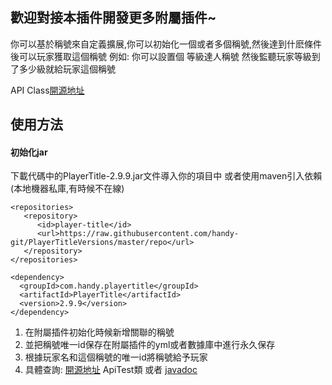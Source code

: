 ## 歡迎對接本插件開發更多附屬插件~
你可以基於稱號來自定義擴展,你可以初始化一個或者多個稱號,然後達到什麽條件後可以玩家獲取這個稱號
例如: 你可以設置個 等級達人稱號  然後監聽玩家等級到了多少級就給玩家這個稱號

API Class[開源地址](https://github.com/handy-git/PlayerTitleVersions/blob/master/src/main/java/com/handy/playertitle/api/PlayerTitleApi.java)

## 使用方法

#### 初始化jar
下載代碼中的PlayerTitle-2.9.9.jar文件導入你的項目中
或者使用maven引入依賴(本地機器私庫,有時候不在線)

```
<repositories>
   <repository>
      <id>player-title</id>
      <url>https://raw.githubusercontent.com/handy-git/PlayerTitleVersions/master/repo</url>
   </repository>
</repositories>

<dependency>
  <groupId>com.handy.playertitle</groupId>
  <artifactId>PlayerTitle</artifactId>
  <version>2.9.9</version>
</dependency>
```

1. 在附屬插件初始化時候新增關聯的稱號
2. 並把稱號唯一id保存在附屬插件的yml或者數據庫中進行永久保存
3. 根據玩家名和這個稱號的唯一id將稱號給予玩家
4. 具體查詢: [開源地址](https://github.com/handy-git/PlayerTitleVersions "開源地址")  ApiTest類   或者 [javadoc](https://handy-git.github.io/PlayerTitleVersions/ "javadoc")